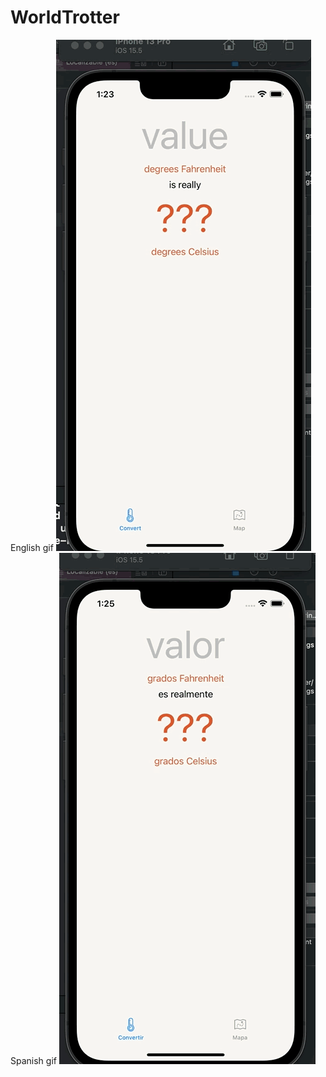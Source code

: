 # WorldTrotter
English gif
![Alt Text](https://github.com/GAierken/WorldTrotter/blob/main/WorldTrotter/English_WorldTrotter.gif)
Spanish gif
![Alt Text](https://github.com/GAierken/WorldTrotter/blob/main/WorldTrotter/Spenish_WorldTrotter.gif)
